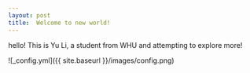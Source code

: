 ```yaml
---
layout: post
title:  Welcome to new world!
---
```


hello! This is Yu Li, a student from WHU and attempting to explore more!

![_config.yml]({{ site.baseurl }}/images/config.png)
